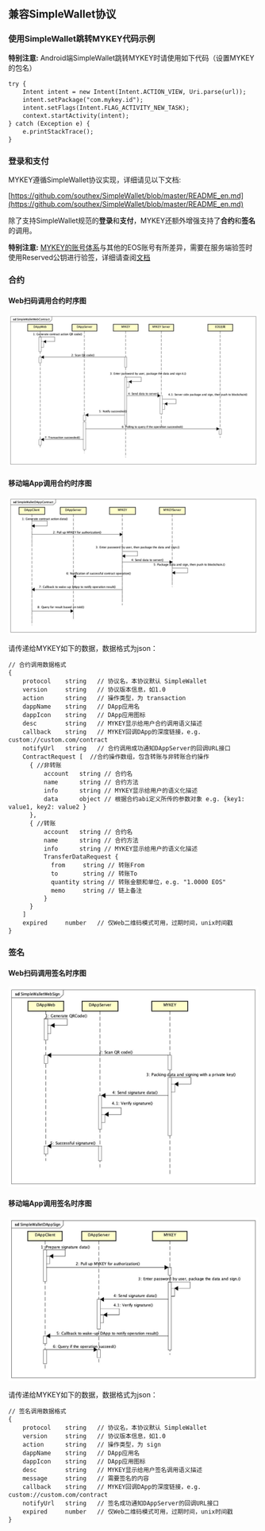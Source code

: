 ## 兼容SimpleWallet协议

### 使用SimpleWallet跳转MYKEY代码示例

**特别注意:** Android端SimpleWallet跳转MYKEY时请使用如下代码（设置MYKEY的包名）

```
try {
    Intent intent = new Intent(Intent.ACTION_VIEW, Uri.parse(url));
    intent.setPackage("com.mykey.id");
    intent.setFlags(Intent.FLAG_ACTIVITY_NEW_TASK);
    context.startActivity(intent);
} catch (Exception e) {
    e.printStackTrace();
}
```

### 登录和支付

MYKEY遵循SimpleWallet协议实现，详细请见以下文档:

[https://github.com/southex/SimpleWallet/blob/master/README_en.md](https://github.com/southex/SimpleWallet/blob/master/README_en.md)

除了支持SimpleWallet规范的**登录**和**支付**，MYKEY还额外增强支持了**合约**和**签名**的调用。

**特别注意:** [MYKEY的账号体系](https://github.com/mykeylab/Documentation/blob/master/English/MYKEY%20on%20EOSIO.md#mykey-account-structure)与其他的EOS账号有所差异，需要在服务端验签时使用Reserved公钥进行验签，详细请查阅[文档](https://github.com/mykeylab/Documentation/blob/master/English/MYKEY%20on%20EOSIO.md#if-dapp-dependents-on-getarbitrarysignature-or-other-server-side-authentication)


### 合约

#### Web扫码调用合约时序图
![](./image/SimpleWalletWebContract.jpg)


#### 移动端App调用合约时序图
![](./image/SimpleWalletDAppContract.jpg)

请传递给MYKEY如下的数据，数据格式为json：

```
// 合约调用数据格式
{
    protocol    string   // 协议名，本协议默认 SimpleWallet
    version     string   // 协议版本信息，如1.0
    action      string   // 操作类型，为 transaction
    dappName    string   // DApp应用名
    dappIcon    string   // DApp应用图标
    desc        string   // MYKEY显示给用户合约调用语义描述
    callback    string   // MYKEY回调DApp的深度链接，e.g. custom://custom.com/contract
    notifyUrl   string   // 合约调用成功通知DAppServer的回调URL接口
    ContractRequest [  //合约操作数组，包含转账与非转账合约操作
      { //非转账
    	  account   string // 合约名
    	  name      string // 合约方法
    	  info      string // MYKEY显示给用户的语义化描述
    	  data      object // 根据合约abi定义所传的参数对象 e.g. {key1: value1, key2: value2 }
      },
      { //转账
    	  account   string // 合约名
    	  name      string // 合约方法
    	  info      string // MYKEY显示给用户的语义化描述
    	  TransferDataRequest {
    	    from     string // 转账From
    	    to       string // 转账To
    	    quantity string // 转账金额和单位，e.g. "1.0000 EOS"
    	    memo     string // 链上备注
    	  }
      }
    ]
    expired	    number   // 仅Web二维码模式可用，过期时间，unix时间戳
}
```



### 签名

#### Web扫码调用签名时序图
![](./image/SimpleWalletWebSign.jpg)

#### 移动端App调用签名时序图
![](./image/SimpleWalletDAppSign.jpg)

请传递给MYKEY如下的数据，数据格式为json：

```
// 签名调用数据格式
{
    protocol    string   // 协议名，本协议默认 SimpleWallet
    version     string   // 协议版本信息，如1.0
    action      string   // 操作类型，为 sign
    dappName    string   // DApp应用名
    dappIcon    string   // DApp应用图标
    desc        string   // MYKEY显示给用户签名调用语义描述
    message     string   // 需要签名的内容
    callback    string   // MYKEY回调DApp的深度链接，e.g. custom://custom.com/contract
    notifyUrl   string   // 签名成功通知DAppServer的回调URL接口
    expired     number   // 仅Web二维码模式可用，过期时间，unix时间戳
}
```
